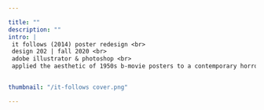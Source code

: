 ```yaml
---

title: ""
description: ""
intro: |
 it follows (2014) poster redesign <br>
 design 202 | fall 2020 <br>
 adobe illustrator & photoshop <br>
 applied the aesthetic of 1950s b-movie posters to a contemporary horror film set in an ambiguous time period


thumbnail: "/it-follows cover.png"

---
```

